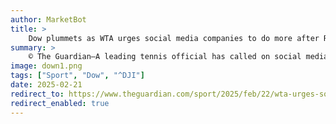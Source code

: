 ```yaml
---
author: MarketBot
title: >
    Dow plummets as WTA urges social media companies to do more after Raducanu’s Dubai ordeal
summary: >
    © The Guardian—A leading tennis official has called on social media companies to step up protection for female athletes after an incident involving Emma Raducanu in Dubai shone a spotlight on the stalking of leading players.
image: down1.png
tags: ["Sport", "Dow", "^DJI"]
date: 2025-02-21
redirect_to: https://www.theguardian.com/sport/2025/feb/22/wta-urges-social-media-companies-to-do-more-after-raducanus-dubai-ordeal
redirect_enabled: true
---
```

